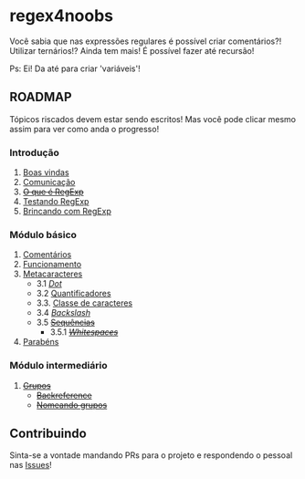 # regex4noobs

Você sabia que nas expressões regulares é possível criar comentários?! Utilizar ternários!? Ainda tem mais! É possível fazer até recursão!

Ps: Ei! Da até para criar 'variáveis'!

## ROADMAP
Tópicos riscados devem estar sendo escritos! Mas você pode clicar mesmo assim para ver como anda o progresso!

### Introdução
1. [Boas vindas](src/introduction/README.md)
2. [Comunicação](src/introduction/communication.md)
3. ~~[O que é RegExp]()~~
4. [Testando RegExp](src/introduction/testing.md)
5. [Brincando com RegExp](src/introduction/playing.md)

### Módulo básico
1. [Comentários](src/basic/comments.md)
2. [Funcionamento](src/basic/operation.md)
3. [Metacaracteres](src/basic/metacharacters/README.md)
    - 3.1 [*Dot*](src/basic/metacharacters/dot.md)
    - 3.2 [Quantificadores](src/basic/metacharacters/quantifiers.md)
    - 3.3. [Classe de caracteres](src/basic/metacharacters/classes.md)
    - 3.4 [*Backslash*](src/basic/metacharacters/backslash.md)
    - 3.5 ~~[Sequências]()~~
        - 3.5.1 ~~[*Whitespaces*]()~~
5. [Parabéns](congratulations.md)

### Módulo intermediário
1. ~~[Grupos]()~~
    - ~~[Backreference]()~~
    - ~~[Nomeando grupos]()~~

## Contribuindo
Sinta-se a vontade mandando PRs para o projeto e respondendo o pessoal nas [Issues](https://github.com/NiumXp/regex4noobs/issues)!
